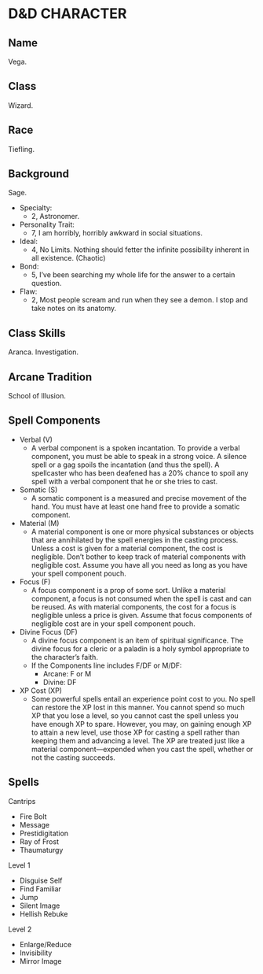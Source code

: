 # D&D CHARACTER

## Name

Vega.

## Class

Wizard.

## Race

Tiefling.

## Background

Sage.

- Specialty:
  - 2, Astronomer.
- Personality Trait:
  - 7, I am horribly, horribly awkward in social situations.
- Ideal:
  - 4, No Limits. Nothing should fetter the infinite possibility inherent in all existence. (Chaotic)
- Bond:
  - 5, I’ve been searching my whole life for the answer to a certain question.
- Flaw:
  - 2, Most people scream and run when they see a demon. I stop and take notes on its anatomy.

## Class Skills

Aranca.
Investigation.

## Arcane Tradition

School of Illusion.

## Spell Components

- Verbal (V)
  - A verbal component is a spoken incantation. To provide a verbal component, you must be able to speak in a strong voice. A silence spell or a gag spoils the incantation (and thus the spell). A spellcaster who has been deafened has a 20% chance to spoil any spell with a verbal component that he or she tries to cast.
- Somatic (S)
  - A somatic component is a measured and precise movement of the hand. You must have at least one hand free to provide a somatic component.
- Material (M)
  - A material component is one or more physical substances or objects that are annihilated by the spell energies in the casting process. Unless a cost is given for a material component, the cost is negligible. Don’t bother to keep track of material components with negligible cost. Assume you have all you need as long as you have your spell component pouch.
- Focus (F)
  - A focus component is a prop of some sort. Unlike a material component, a focus is not consumed when the spell is cast and can be reused. As with material components, the cost for a focus is negligible unless a price is given. Assume that focus components of negligible cost are in your spell component pouch.
- Divine Focus (DF)
  - A divine focus component is an item of spiritual significance. The divine focus for a cleric or a paladin is a holy symbol appropriate to the character’s faith.
  - If the Components line includes F/DF or M/DF:
    - Arcane: F or M
    - Divine: DF
- XP Cost (XP)
  - Some powerful spells entail an experience point cost to you. No spell can restore the XP lost in this manner. You cannot spend so much XP that you lose a level, so you cannot cast the spell unless you have enough XP to spare. However, you may, on gaining enough XP to attain a new level, use those XP for casting a spell rather than keeping them and advancing a level. The XP are treated just like a material component—expended when you cast the spell, whether or not the casting succeeds.

## Spells

Cantrips

- Fire Bolt
- Message
- Prestidigitation
- Ray of Frost
- Thaumaturgy

Level 1

- Disguise Self
- Find Familiar
- Jump
- Silent Image
- Hellish Rebuke

Level 2

- Enlarge/Reduce
- Invisibility
- Mirror Image
